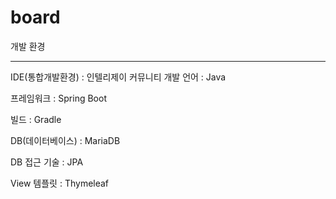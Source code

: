 # board

개발 환경

---

IDE(통합개발환경) : 인텔리제이 커뮤니티
개발 언어 : Java

프레임워크 : Spring Boot

빌드 : Gradle

DB(데이터베이스) : MariaDB

DB 접근 기술 : JPA

View 템플릿 : Thymeleaf
